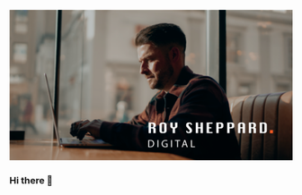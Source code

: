 ![Roy Sheppard Digital](https://github.com/rsheppard-dev/roysheppard-digital/blob/main/public/images/open-graph.png)

### Hi there 👋

<!--
**rsheppard-dev/rsheppard-dev** is a ✨ _special_ ✨ repository because its `README.md` (this file) appears on your GitHub profile.

Here are some ideas to get you started:

- 🔭 I’m currently working on ...
- 🌱 I’m currently learning ...
- 👯 I’m looking to collaborate on ...
- 🤔 I’m looking for help with ...
- 💬 Ask me about ...
- 📫 How to reach me: ...
- 😄 Pronouns: ...
- ⚡ Fun fact: ...
-->
